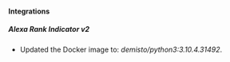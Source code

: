 #### Integrations
##### Alexa Rank Indicator v2
- Updated the Docker image to: *demisto/python3:3.10.4.31492*.

